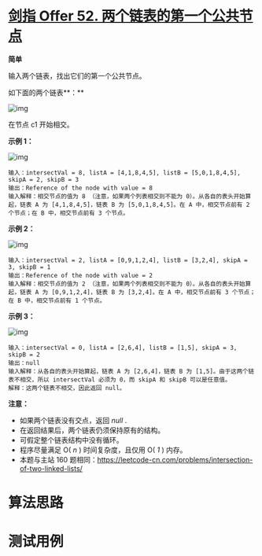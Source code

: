 # [剑指 Offer 52. 两个链表的第一个公共节点][cnTitle]

**简单**

输入两个链表，找出它们的第一个公共节点。

如下面的两个链表**：** 

![img](https://assets.leetcode-cn.com/aliyun-lc-upload/uploads/2018/12/14/160_statement.png)

在节点 c1 开始相交。



**示例 1：** 

![img](https://assets.leetcode-cn.com/aliyun-lc-upload/uploads/2018/12/14/160_example_1.png)

```
输入：intersectVal = 8, listA = [4,1,8,4,5], listB = [5,0,1,8,4,5], skipA = 2, skipB = 3
输出：Reference of the node with value = 8
输入解释：相交节点的值为 8 （注意，如果两个列表相交则不能为 0）。从各自的表头开始算起，链表 A 为 [4,1,8,4,5]，链表 B 为 [5,0,1,8,4,5]。在 A 中，相交节点前有 2 个节点；在 B 中，相交节点前有 3 个节点。

```



**示例 2：** 

![img](https://assets.leetcode-cn.com/aliyun-lc-upload/uploads/2018/12/14/160_example_2.png)

```
输入：intersectVal = 2, listA = [0,9,1,2,4], listB = [3,2,4], skipA = 3, skipB = 1
输出：Reference of the node with value = 2
输入解释：相交节点的值为 2 （注意，如果两个列表相交则不能为 0）。从各自的表头开始算起，链表 A 为 [0,9,1,2,4]，链表 B 为 [3,2,4]。在 A 中，相交节点前有 3 个节点；在 B 中，相交节点前有 1 个节点。

```



**示例 3：** 

![img](https://assets.leetcode-cn.com/aliyun-lc-upload/uploads/2018/12/14/160_example_3.png)

```
输入：intersectVal = 0, listA = [2,6,4], listB = [1,5], skipA = 3, skipB = 2
输出：null
输入解释：从各自的表头开始算起，链表 A 为 [2,6,4]，链表 B 为 [1,5]。由于这两个链表不相交，所以 intersectVal 必须为 0，而 skipA 和 skipB 可以是任意值。
解释：这两个链表不相交，因此返回 null。

```



**注意：** 

- 如果两个链表没有交点，返回  *null* . 
- 在返回结果后，两个链表仍须保持原有的结构。 
- 可假定整个链表结构中没有循环。 
- 程序尽量满足 O( *n* ) 时间复杂度，且仅用 O( *1* ) 内存。 
- 本题与主站 160 题相同：https://leetcode-cn.com/problems/intersection-of-two-linked-lists/




# 算法思路

# 测试用例
```
```

[cnTitle]: https://leetcode-cn.com/problems/liang-ge-lian-biao-de-di-yi-ge-gong-gong-jie-dian-lcof/
